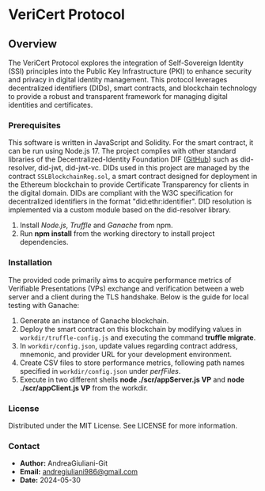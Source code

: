 # VeriCert Protocol

## Overview
The VeriCert Protocol explores the integration of Self-Sovereign Identity (SSI) principles into the Public Key Infrastructure (PKI) to enhance security and privacy in digital identity management. This protocol leverages decentralized identifiers (DIDs), smart contracts, and blockchain technology to provide a robust and transparent framework for managing digital identities and certificates.

### Prerequisites
This software is written in JavaScript and Solidity. For the smart contract, it can be run using Node.js 17. The project complies with other standard libraries of the Decentralized-Identity Foundation DIF ([GitHub](https://github.com/decentralized-identity)) such as did-resolver, did-jwt, did-jwt-vc.
DIDs used in this project are managed by the contract `SSLBlockchainReg.sol`, a smart contract designed for deployment in the Ethereum blockchain to provide Certificate Transparency for clients in the digital domain. DIDs are compliant with the W3C specification for decentralized identifiers in the format "did:ethr:identifier". DID resolution is implemented via a custom module based on the did-resolver library.
1. Install *Node.js*, *Truffle* and *Ganache* from npm.
2. Run **npm install** from the working directory to install project dependencies.

### Installation
The provided code primarily aims to acquire performance metrics of Verifiable Presentations (VPs) exchange and verification between a web server and a client during the TLS handshake. Below is the guide for local testing with Ganache:
1. Generate an instance of Ganache blockchain.
2. Deploy the smart contract on this blockchain by modifying values in `workdir/truffle-config.js` and executing the command **truffle migrate**.
3. In `workdir/config.json`, update values regarding contract address, mnemonic, and provider URL for your development environment.
4. Create CSV files to store performance metrics, following path names specified in `workdir/config.json` under *perfFiles*.
5. Execute in two different shells **node ./scr/appServer.js VP** and **node ./scr/appClient.js VP** from the workdir.

### License
Distributed under the MIT License. See LICENSE for more information.

### Contact
- **Author:** AndreaGiuliani-Git
- **Email:** andregiuliani986@gmail.com
- **Date:** 2024-05-30
